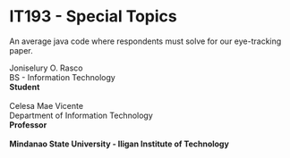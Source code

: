 # IT193 - Special Topics

An average java code where respondents must solve for our eye-tracking paper.

Joniselury O. Rasco <br />
BS - Information Technology <br />
**Student** <br />
<br />
Celesa Mae Vicente <br />
Department of Information Technology <br />
**Professor** <br />
<br />
**Mindanao State University - Iligan Institute of Technology** <br />
